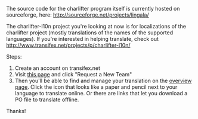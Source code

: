 The source code for the charlifter program itself is currently hosted on sourceforge, here:
http://sourceforge.net/projects/lingala/

The charlifter-l10n project you're looking at now is for localizations of the charlifter project (mostly translations of the names of the supported languages).   If you're interested in helping translate, check out http://www.transifex.net/projects/p/charlifter-l10n/


Steps:
  1. Create an account on transifex.net
  1. Visit [this page](http://www.transifex.net/projects/p/charlifter-l10n/teams/) and click "Request a New Team"
  1. Then you'll be able to find and manage your translation on the [overview page](http://www.transifex.net/projects/p/charlifter-l10n/c/default/).   Click the icon that looks like a paper and pencil next to your language to translate online.   Or there are links that let you download a PO file to translate offline.


Thanks!
